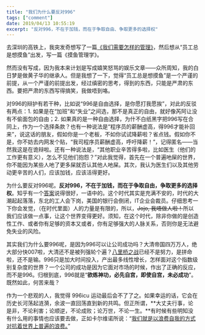 ```yaml
---
title: "我们为什么要反对996"
tags: ["comment"]
date: 2019/04/13 10:55:19
excerpt: "反对996，不在于加钱，而在于争取自由、争取更多的选择权"
---
```


去深圳的高铁上，我突发奇想写了一篇[《我们需要怎样的管理》](https://www.douban.com/note/713820435/)，然后想从“员工总是想摸鱼”出发，写一篇《摸鱼管理学》。

然而没有写成，因为我本来计划是写成嬉笑怒骂的娱乐文章——众所周知，我的白日梦是做黄子华的继承人。但是我想了一下，觉得“员工总是想摸鱼”是一个严谨的前提，从一个严谨的前提出发，经过缜密的思考，得到的东西，只能是严肃的东西。要把严肃的东西写得搞笑，我做唔到咯。

对996的辩护有若干种，比如说“996是自由选择，是你愿打我愿挨”，对此的反驳有两点：1. 如果是在“加班”和“失业”之间选，那不是真正的自由，就好像芮阿让没有不偷面包的自由；2. 如果真的是一种自由选择，为什不白纸黑字把996写在合同上，作为一个选择条款？也有一种说法是“程序员的薪酬虚高，得996才能补回来”，说这话的朋友，假如你是一个老板，不如你试试降薪啦？省点钱。假如你不是，你不妨去内网发个贴，“我司程序员薪酬虚高，呼吁降薪！”，记得匿名——当然我这是在诡辩啦。还有一种说法是，“其他职业辛苦得多啦，比如医生（他们的工作更有意义），怎么不见他们抱怨？”对此我觉得，首先在一个普遍吔屎的世界，你不能因为某些人吔了更多屎就否认其他人吔屎。其次，我认为医生们以及其他劳动更辛苦的人们，应该加钱，应该活得更好。

为什么要反对996呢。**反对996，不在于加钱，而在于争取自由，争取更多的选择权**。知乎有一个[答案](https://www.zhihu.com/question/319774219/answer/649355847)说得很好，一语中的。这个时代其实是充满不安的，时代的大潮起起落落，东北的工人会下岗，美国的银行会倒闭，IT企业会裁员。仔细思考一下你会发觉，（在时代里面）人的力量是有限的，所以，<del>Jojo, 我唔做人啦！</del>所以我们应该做一点事，让这个世界变得更好。须知，在这个时代，除非你做的是创造性工作、或者你有足够的资本又或者，你有足够强大的人脉关系，否则你是无法避免失业的风险。

其实我们为什么要996呢，是因为996可以让公司成功吗？大清帝国四万万人，绝大部分快007啦，大清还不是被列强轮个遍？[八里桥之战](https://www.zhihu.com/question/318811980/answer/645651598)已经不是努力，是拼命啦，还不是输。996只是加大时间投入，产出最多线性增长，怎样面对这个指数级别复杂度的世界？一个公司的成功是因为它面对市场的时候，作出了正确的反应，而不是996。归根到底，996就是“**欲练神功，必先自宫，即使自宫，未必成功**”。既然如此，何苦来哉？

作为一个悲观的人，我觉得 996icu 运动最后会不了了之。如果幸运的话，它会在历史长河荡起涟漪，余波一直回荡直到新的共鸣。但正所谓，**大丈夫行事，论是非，不论利害；论顺逆，不论成败；论万世，不论一生。**有时候有些明知没有什么用的事情也应该要去做，正如卡尔维诺所说：“[我们就是以浪费自我的方式对抗着世界上普遍的浪费。](https://book.douban.com/subject/26390012/)”
